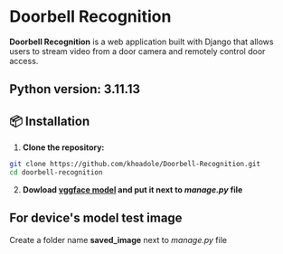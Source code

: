 # Doorbell Recognition

**Doorbell Recognition** is a web application built with Django that allows users to stream video from a door camera and remotely control door access.

## Python version: 3.11.13

## 📦 Installation

1. **Clone the repository:**

```bash
git clone https://github.com/khoadole/Doorbell-Recognition.git
cd doorbell-recognition
```

2. **Dowload [vggface model](https://drive.google.com/file/d/1MPw0ayRCItQ-5v6KW3ONLKECN0uUDlwn/view?usp=drive_link) and put it next to _manage.py_ file** 

## For device's model test image
Create a folder name **saved_image** next to _manage.py_ file
